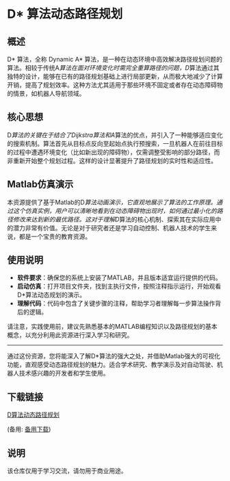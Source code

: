 # D* 算法动态路径规划

## 概述

D* 算法，全称 Dynamic A* 算法，是一种在动态环境中高效解决路径规划问题的算法。相较于传统A*算法在面对环境变化时需完全重算路径的问题，D*算法通过其独特的设计，能够在已有的路径规划基础上进行局部更新，从而极大地减少了计算开销，提高了规划效率。这种方法尤其适用于那些环境不固定或者存在动态障碍物的情景，如机器人导航领域。

## 核心思想

D*算法的关键在于结合了Dijkstra算法和A*算法的优点，并引入了一种能够适应变化的搜索机制。算法首先从目标点反向至起始点执行预搜索，一旦机器人在前往目标的过程中遭遇环境变化（比如新出现的障碍物），仅需调整受影响的部分路径，而非重新开始整个规划过程。这样的设计显著提升了路径规划的实时性和适应性。

## Matlab仿真演示

本资源提供了基于Matlab的D*算法动画演示，它直观地展示了算法的工作原理。通过这个仿真实例，用户可以清晰地看到在动态障碍物出现时，如何通过最小化的路径修改来达到新的最优路径。这对于理解D*算法的核心机制、探索其在实际应用中的潜力非常有价值。无论是对于研究者还是学习自动控制、机器人技术的学生来说，都是一个宝贵的教育资源。

## 使用说明

- **软件要求**：确保您的系统上安装了MATLAB，并且版本适宜运行提供的代码。
- **启动仿真**：打开项目文件夹，找到主执行文件，按照注释指示运行，开始观看D*算法动态规划的演示。
- **理解代码**：代码中包含了关键步骤的注释，帮助学习者理解每一步算法操作背后的逻辑。

请注意，实践使用前，建议先熟悉基本的MATLAB编程知识以及路径规划的基本概念，以充分利用此资源进行深入学习和研究。

---

通过这份资源，您将能深入了解D*算法的强大之处，并借助Matlab强大的可视化功能，直观感受动态路径规划的魅力。适合学术研究、教学演示及对自动驾驶、机器人技术感兴趣的开发者和学生使用。

## 下载链接
[D算法动态路径规划](https://pan.quark.cn/s/c46ff978eaee) 

(备用: [备用下载](https://pan.baidu.com/s/1eo8uJvM5rYgTnhRTN-Bxug?pwd=1234))

## 说明

该仓库仅用于学习交流，请勿用于商业用途。
